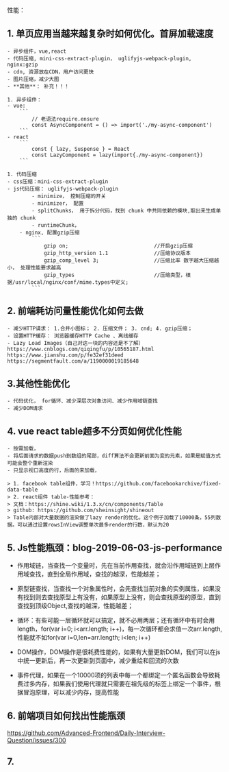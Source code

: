 性能：
## 1. 单页应用当越来越复杂时如何优化。首屏加载速度
    - 异步组件，vue,react
    - 代码压缩, mini-css-extract-plugin， uglifyjs-webpack-plugin, nginx:gzip
    - cdn, 资源放在CDN，用户访问更快
    - 图片压缩，减少大图
    - **其他**： 补充！！！

    1. 异步组件： 
    - vue: 
        ```
            // 老语法require.ensure
            const AsyncComponent = () => import('./my-async-component')
        ```
    - react
        ```
            const { lazy, Suspense } = React 
            const LazyComponent = lazy(import{./my-async-component})
        ```

    1. 代码压缩
    - css压缩：mini-css-extract-plugin
    - js代码压缩： uglifyjs-webpack-plugin
            - minimize， 控制压缩的开关
            - minimizer， 配置 
            - splitChunks， 用于拆分代码，找到 chunk 中共同依赖的模块,取出来生成单独的 chunk
            - runtimeChunk，
        - nginx, 配置gzip压缩
            ```
                gzip on;                            //开启gzip压缩
                gzip_http_version 1.1               //压缩协议版本
                gzip_comp_level 3;                  //压缩比率 数字越大压缩越小， 处理性能要求越高
                gzip_types                          //压缩类型，根据/usr/local/nginx/conf/mime.types中定义;
            ```

## 2. 前端耗访问量性能优化如何去做
    - 减少HTTP请求： 1.合并小图标； 2. 压缩文件； 3. cnd; 4. gzip压缩；
    - 设置HTTP缓存： 浏览器缓存HTTP Cache 、离线缓存
    - Lazy Load Images（自己对这一块的内容还是不了解）
    https://www.cnblogs.com/qiqingfu/p/10565187.html
    https://www.jianshu.com/p/fe32ef31deed
    https://segmentfault.com/a/1190000019185648

## 3.其他性能优化
    - 代码优化， for循环、减少深层次对象访问、减少作用域链查找
    - 减少DOM请求
  
## 4. vue react table超多不分页如何优化性能
    - 按需加载，
    - 将后面请求的数据push到数组的尾部，diff算法不会更新前面为变的元素，如果是赋值方式可能会整个重新渲染
    - 只显示视口高度的行，后面的来加载，
    
    > 1. facebook table组件，学习！https://github.com/facebookarchive/fixed-data-table
    > 2. react组件 table-性能参考：
    > 文档：https://shine.wiki/1.3.x/cn/components/Table
    > github: https://github.com/sheinsight/shineout
    > Table内部对大量数据的渲染做了lazy render的优化。这个例子加载了10000条，55列数据。可以通过设置rowsInView调整单次最多render的行数，默认为20


## 5. Js性能瓶颈：blog-2019-06-03-js-performance
   - 作用域链，当查找一个变量时，先在当前作用查找，就会沿作用域链到上层作用域查找，直到全局作用域，查找的越深，性能越差；
   
   - 原型链查找，当查找一个对象属性时，会先查找当前对象的实例属性，如果没有找到则去查找原型上有没有，如果原型上没有，则会查找原型的原型，直到查找到顶级Object,查找的越深，性能越差；
   
   - 循环：有些可能一层循环就可以搞定，就不必用两层；还有循环中有时会用length，for(var i=0; i<arr.length; i++)，每一次循环都会求值一次arr.length,性能就不如for(var i=0,len=arr.length; i<len; i++)
   
   - DOM操作，DOM操作是很耗费性能的，如果有大量更新DOM，我们可以在js中统一更新后，再一次更新到页面中，减少重绘和回流的次数
   
   - 事件代理，如果在一个10000项的列表中每一个都绑定一个匿名函数会导致耗费过多内存，如果我们使用代理就只需要在祖先级的标签上绑定一个事件，根据冒泡原理，可以减少内存，提高性能

## 6. 前端项目如何找出性能瓶颈
https://github.com/Advanced-Frontend/Daily-Interview-Question/issues/300

## 7. 